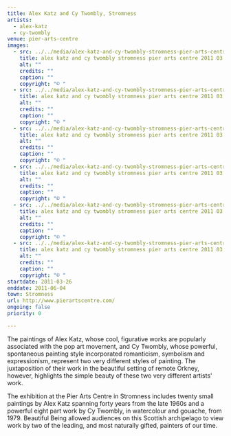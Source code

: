 ```yaml
---
title: Alex Katz and Cy Twombly, Stromness
artists:
  - alex-katz
  - cy-twombly
venue: pier-arts-centre
images:
  - src: ../../media/alex-katz-and-cy-twombly-stromness-pier-arts-centre-2011-03-26-0.webp
    title: alex katz and cy twombly stromness pier arts centre 2011 03 26 0
    alt: ""
    credits: ""
    caption: ""
    copyright: "© "
  - src: ../../media/alex-katz-and-cy-twombly-stromness-pier-arts-centre-2011-03-26-1.webp
    title: alex katz and cy twombly stromness pier arts centre 2011 03 26 1
    alt: ""
    credits: ""
    caption: ""
    copyright: "© "
  - src: ../../media/alex-katz-and-cy-twombly-stromness-pier-arts-centre-2011-03-26-2.webp
    title: alex katz and cy twombly stromness pier arts centre 2011 03 26 2
    alt: ""
    credits: ""
    caption: ""
    copyright: "© "
  - src: ../../media/alex-katz-and-cy-twombly-stromness-pier-arts-centre-2011-03-26-3.webp
    title: alex katz and cy twombly stromness pier arts centre 2011 03 26 3
    alt: ""
    credits: ""
    caption: ""
    copyright: "© "
  - src: ../../media/alex-katz-and-cy-twombly-stromness-pier-arts-centre-2011-03-26-4.webp
    title: alex katz and cy twombly stromness pier arts centre 2011 03 26 4
    alt: ""
    credits: ""
    caption: ""
    copyright: "© "
  - src: ../../media/alex-katz-and-cy-twombly-stromness-pier-arts-centre-2011-03-26-5.webp
    title: alex katz and cy twombly stromness pier arts centre 2011 03 26 5
    alt: ""
    credits: ""
    caption: ""
    copyright: "© "
startdate: 2011-03-26
enddate: 2011-06-04
town: Stromness
url: http://www.pierartscentre.com/
ongoing: false
priority: 0

---
```


The paintings of Alex Katz, whose cool, figurative works are popularly associated with the pop art movement, and Cy Twombly, whose powerful, spontaneous painting style incorporated romanticism, symbolism and expressionism, represent two very different styles of painting. The juxtaposition of their work in the beautiful setting of remote Orkney, however, highlights the simple beauty of these two very different artists' work.

The exhibition at the Pier Arts Centre in Stromness includes twenty small paintings by Alex Katz spanning forty years from the late 1960s and a powerful eight part work by Cy Twombly, in watercolour and gouache, from 1979. Beautiful Being allowed audiences on this Scottish archipelago to view work by two of the leading, and most naturally gifted, painters of our time.